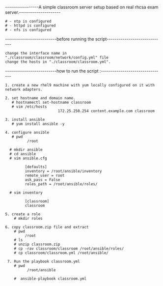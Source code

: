 -----------------A simple classroom server setup based on real rhcsa exam server.---------------------

    # - ntp is configured
    # - httpd is configured
    # - nfs is configured

--------------------------before running the script-----------------------------

    change the interface name in "./classroom/classroom/network/config.yml" file
    change the hosts in "./classroom/classroom.yml".

--------------------------how to run the script :--------------------------------

    1. create a new rhel9 machine with yum locally configured on it with network adapters.

    2. set hostname and domain name. 
       # hostnamectl set-hostname classroom 
       # vim /etc/hosts 
                            172.25.250.254 content.example.com classroom

    3. install ansible
       # yum install ansible -y

    4. configure ansible
       # pwd
              /root

      # mkdir ansible
      # cd ansible
      # vim ansible.cfg

             [defaults]
             inventory = /root/ansible/inventory
             remote_user = root
             ask_pass = False
             roles_path = /root/ansible/roles/

      # vim inventory

             [classroom]
             classroom

    5. create a role
        # mkdir roles

    6. copy classroom.zip file and extract
        # pwd
             /root
        # ls
        # unzip classroom.zip 
        # cp -rav classroom/classroom /root/ansible/roles/
        # cp classroom/classroom.yml /root/ansible/

     7. Run the playbook classroom.yml
        # pwd
              /root/ansible

        #  ansible-playbook classroom.yml
